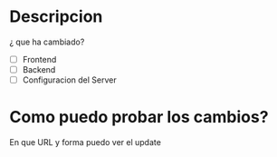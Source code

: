 # Descripcion
¿ que ha cambiado?

- [ ] Frontend
- [ ] Backend
- [ ] Configuracion del Server

# Como puedo probar los cambios?
En que URL y forma puedo ver el update
